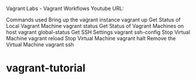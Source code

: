 
Vagrant Labs - Vagrant Workflows
Youtube URL:

Commands used
Bring up the vagrant instance
vagrant up
Get Status of Local Vagrant Machine
vagrant status
Get Status of Vagrant Machines on host
vagrant global-status
Get SSH Settings
vagrant ssh-config
Stop Virtual Machine
vagrant reload
Stop Virtual Machine
vagrant halt
Remove the Virtual Machine
vagrant ssh

# vagrant-tutorial
